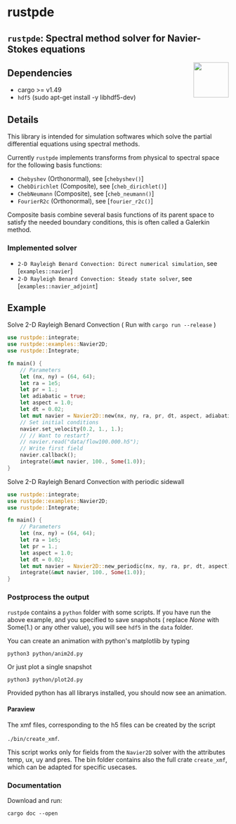 # rustpde

## `rustpde`: Spectral method solver for Navier-Stokes equations
<img align="right" src="https://rustacean.net/assets/cuddlyferris.png" width="80">

## Dependencies
- cargo >= v1.49
- `hdf5` (sudo apt-get install -y libhdf5-dev)

## Details

This library is intended for simulation softwares which solve the
partial differential equations using spectral methods.

Currently `rustpde` implements transforms from physical to spectral space
for the following basis functions:
- `Chebyshev` (Orthonormal), see [`chebyshev()`]
- `ChebDirichlet` (Composite), see [`cheb_dirichlet()`]
- `ChebNeumann` (Composite), see [`cheb_neumann()`]
- `FourierR2c` (Orthonormal), see [`fourier_r2c()`]

Composite basis combine several basis functions of its parent space to
satisfy the needed boundary conditions, this is often called a Galerkin method.

### Implemented solver

- `2-D Rayleigh Benard Convection: Direct numerical simulation`,
see [`examples::navier`]
- `2-D Rayleigh Benard Convection: Steady state solver`,
see [`examples::navier_adjoint`]

## Example
Solve 2-D Rayleigh Benard Convection ( Run with `cargo run --release` )
```rust
use rustpde::integrate;
use rustpde::examples::Navier2D;
use rustpde::Integrate;

fn main() {
    // Parameters
    let (nx, ny) = (64, 64);
    let ra = 1e5;
    let pr = 1.;
    let adiabatic = true;
    let aspect = 1.0;
    let dt = 0.02;
    let mut navier = Navier2D::new(nx, ny, ra, pr, dt, aspect, adiabatic);
    // Set initial conditions
    navier.set_velocity(0.2, 1., 1.);
    // // Want to restart?
    // navier.read("data/flow100.000.h5");
    // Write first field
    navier.callback();
    integrate(&mut navier, 100., Some(1.0));
}
```
Solve 2-D Rayleigh Benard Convection with periodic sidewall
```rust
use rustpde::integrate;
use rustpde::examples::Navier2D;
use rustpde::Integrate;

fn main() {
    // Parameters
    let (nx, ny) = (64, 64);
    let ra = 1e5;
    let pr = 1.;
    let aspect = 1.0;
    let dt = 0.02;
    let mut navier = Navier2D::new_periodic(nx, ny, ra, pr, dt, aspect);
    integrate(&mut navier, 100., Some(1.0));
}
```

### Postprocess the output

`rustpde` contains a `python` folder with some scripts.
If you have run the above example, and you specified
to save snapshots ( replace *None* with Some(1.) or any
other value), you will see `hdf5` in the `data` folder.

You can create an animation with python's matplotlib by typing

`python3 python/anim2d.py`

Or just plot a single snapshot

`python3 python/plot2d.py`

Provided python has all librarys installed, you should now
see an animation.

#### Paraview

The xmf files, corresponding to the h5 files can be created
by the script

`./bin/create_xmf`.

This script works only for fields from the `Navier2D`
solver with the attributes temp, ux, uy and pres.
The bin folder contains also the full crate `create_xmf`, which
can be adapted for specific usecases.

### Documentation

Download and run:

`cargo doc --open`
